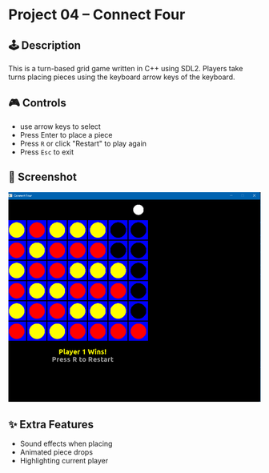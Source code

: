 ﻿# Project 04 – Connect Four
 
## 🕹️ Description
 
This is a turn-based grid game written in C++ using SDL2. Players take turns placing pieces using the keyboard arrow keys of the keyboard.
 
## 🎮 Controls
 
- use arrow keys to select
- Press Enter to place a piece
- Press `R` or click "Restart" to play again
- Press `Esc` to exit
 
## 🧪 Screenshot
 
![Screenshot](screenshot.png)
 
## ✨ Extra Features
 
- Sound effects when placing
- Animated piece drops
- Highlighting current player
